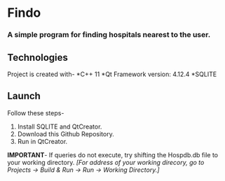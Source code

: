 # Findo
### A simple program for finding hospitals nearest to the user. 

## Technologies
Project is created with-
*C++ 11
*Qt Framework version: 4.12.4
*SQLITE

## Launch
Follow these steps-
1. Install SQLITE and QtCreator.
2. Download this Github Repository.
3. Run in QtCreator.

**IMPORTANT**- If queries do not execute, try shifting the Hospdb.db file to your working directory. 
*[For address of your working direcory, go to Projects -> Build & Run -> Run -> Working Directory.]*


